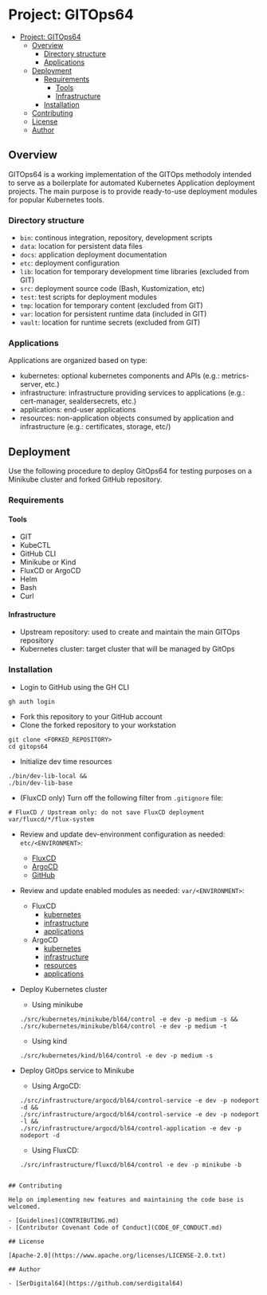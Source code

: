 # Project: GITOps64

- [Project: GITOps64](#project-gitops64)
  - [Overview](#overview)
    - [Directory structure](#directory-structure)
    - [Applications](#applications)
  - [Deployment](#deployment)
    - [Requirements](#requirements)
      - [Tools](#tools)
      - [Infrastructure](#infrastructure)
    - [Installation](#installation)
  - [Contributing](#contributing)
  - [License](#license)
  - [Author](#author)

## Overview

GITOps64 is a working implementation of the GITOps methodoly intended to serve as a boilerplate for automated Kubernetes Application deployment projects.
The main purpose is to provide ready-to-use deployment modules for popular Kubernetes tools.

### Directory structure

- `bin`: continous integration, repository, development scripts
- `data`: location for persistent data files
- `docs`: application deployment documentation
- `etc`: deployment configuration
- `lib`: location for temporary development time libraries (excluded from GIT)
- `src`: deployment source code (Bash, Kustomization, etc)
- `test`: test scripts for deployment modules
- `tmp`: location for temporary content (excluded from GIT)
- `var`: location for persistent runtime data (included in GIT)
- `vault`: location for runtime secrets (excluded from GIT)

### Applications

Applications are organized based on type:

- kubernetes: optional kubernetes components and APIs (e.g.: metrics-server, etc.)
- infrastructure: infrastructure providing services to applications (e.g.: cert-manager, sealdersecrets, etc.)
- applications: end-user applications
- resources: non-application objects consumed by application and infrastructure (e.g.: certificates, storage, etc/)

## Deployment

Use the following procedure to deploy GitOps64 for testing purposes on a Minikube cluster and forked GitHub repository.

### Requirements

#### Tools

- GIT
- KubeCTL
- GitHub CLI
- Minikube or Kind
- FluxCD or ArgoCD
- Helm
- Bash
- Curl

#### Infrastructure

- Upstream repository: used to create and maintain the main GITOps repository
- Kubernetes cluster: target cluster that will be managed by GitOps

### Installation

- Login to GitHub using the GH CLI

```shell
gh auth login
```

- Fork this repository to your GitHub account
- Clone the forked repository to your workstation

```shell
git clone <FORKED_REPOSITORY>
cd gitops64
```

- Initialize dev time resources

```shell
./bin/dev-lib-local &&
./bin/dev-lib-base
```

- (FluxCD only) Turn off the following filter from `.gitignore` file:

```shell
# FluxCD / Upstream only: do not save FluxCD deployment
var/fluxcd/*/flux-system
```

- Review and update dev-environment configuration as needed: `etc/<ENVIRONMENT>`:
  - [FluxCD](etc/dev/infrastructure/argocd/bl64-nodeport/service.yaml)
  - [ArgoCD](etc/dev/infrastructure/fluxcd/bl64-minikube/cluster.yaml)
  - [GitHub](etc/dev/infrastructure/github/bl64-default/service.yaml)

- Review and update enabled modules as needed: `var/<ENVIRONMENT>`:
  - FluxCD
    - [kubernetes](var/dev/argocd/kubernetes/)
    - [infrastructure](var/dev/argocd/infrastructure/)
    - [applications](var/dev/argocd/applications/)
  - ArgoCD
    - [kubernetes](var/dev/argocd/kubernetes/kustomization.yaml)
    - [infrastructure](var/dev/argocd/infrastructure/kustomization.yaml)
    - [resources](var/dev/argocd/resources/kustomization.yaml)
    - [applications](var/dev/argocd/applications/kustomization.yaml)

- Deploy Kubernetes cluster
  - Using minikube

  ```shell
  ./src/kubernetes/minikube/bl64/control -e dev -p medium -s &&
  ./src/kubernetes/minikube/bl64/control -e dev -p medium -t
  ```

  - Using kind

  ```shell
  ./src/kubernetes/kind/bl64/control -e dev -p medium -s
  ```

- Deploy GitOps service to Minikube
  - Using ArgoCD:

  ```shell
  ./src/infrastructure/argocd/bl64/control-service -e dev -p nodeport -d &&
  ./src/infrastructure/argocd/bl64/control-service -e dev -p nodeport -l &&
  ./src/infrastructure/argocd/bl64/control-application -e dev -p nodeport -d
  ```

  - Using FluxCD:

  ```shell
  ./src/infrastructure/fluxcd/bl64/control -e dev -p minikube -b
```

## Contributing

Help on implementing new features and maintaining the code base is welcomed.

- [Guidelines](CONTRIBUTING.md)
- [Contributor Covenant Code of Conduct](CODE_OF_CONDUCT.md)

## License

[Apache-2.0](https://www.apache.org/licenses/LICENSE-2.0.txt)

## Author

- [SerDigital64](https://github.com/serdigital64)
